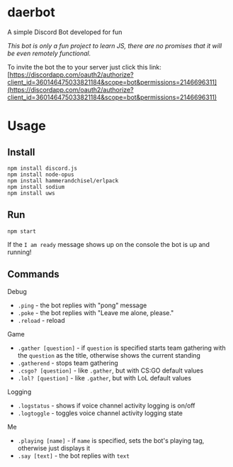 # daerbot
A simple Discord Bot developed for fun

_This bot is only a fun project to learn JS, there are no promises that it will be even remotely functional._

To invite the bot the to your server just click this link:  
[https://discordapp.com/oauth2/authorize?client_id=360146475033821184&scope=bot&permissions=2146696311](https://discordapp.com/oauth2/authorize?client_id=360146475033821184&scope=bot&permissions=2146696311)

# Usage
## Install
```
npm install discord.js
npm install node-opus
npm install hammerandchisel/erlpack
npm install sodium
npm install uws
```
## Run
```
npm start
```
If the `I am ready` message shows up on the console the bot is up and running!
## Commands

Debug
* `.ping` - the bot replies with "pong" message
* `.poke` - the bot replies with "Leave me alone, please."
* `.reload` - reload  

Game
* `.gather [question]` - if `question` is specified starts team gathering with the `question` as the title, otherwise shows the current standing
* `.gatherend` - stops team gathering
* `.csgo? [question]` - like `.gather`, but with CS:GO default values
* `.lol? [question]` - like `.gather`, but with LoL default values

Logging
* `.logstatus` - shows if voice channel activity logging is on/off
* `.logtoggle` - toggles voice channel activity logging state

Me
* `.playing [name]` - if `name` is specified, sets the bot's playing tag, otherwise just displays it
* `.say [text]` - the bot replies with `text`

